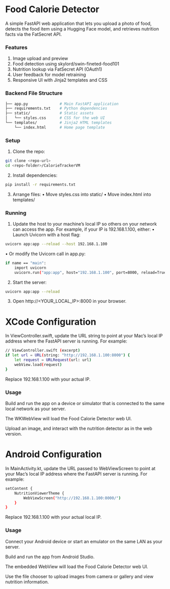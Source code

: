 # Food Calorie Detector

A simple FastAPI web application that lets you upload a photo of food, detects the food item using a Hugging Face model, and retrieves nutrition facts via the FatSecret API.

### Features
  1.  Image upload and preview
  2.  Food detection using skylord/swin-fineted-food101
  3.  Nutrition lookup via FatSecret API (OAuth1)
  4.  User feedback for model retraining
  5.  Responsive UI with Jinja2 templates and CSS

### Backend File Structure
```bash
├── app.py              # Main FastAPI application
├── requirements.txt    # Python dependencies
├── static/             # Static assets
│   └── styles.css      # CSS for the web UI
└── templates/          # Jinja2 HTML templates
    └── index.html      # Home page template
```

### Setup
  1.  Clone the repo:
``` bash
git clone <repo-url>
cd <repo-folder>/CalorieTrackerVM
```

  2.  Install dependencies:
```bash
pip install -r requirements.txt
```

  3.  Arrange files:
  •  Move styles.css into static/
  •  Move index.html into templates/

### Running
  1.  Update the host to your machine’s local IP so others on your network can access the app. For example, if your IP is 192.168.1.100, either:
•  Launch Uvicorn with a host flag:
```bash
uvicorn app:app --reload --host 192.168.1.100
```
  •  Or modify the Uvicorn call in app.py:
```bash
if name == "main":
    import uvicorn
    uvicorn.run("app:app", host="192.168.1.100", port=8000, reload=True)
```
  2.  Start the server:
```bash
uvicorn app:app --reload
```
  3.  Open http://<YOUR_LOCAL_IP>:8000 in your browser.

# XCode Configuration

In ViewController.swift, update the URL string to point at your Mac’s local IP address where the FastAPI server is running. For example:
```bash
// ViewController.swift (excerpt)
if let url = URL(string: "http://192.168.1.100:8000") {
    let request = URLRequest(url: url)
    webView.load(request)
}
```
Replace 192.168.1.100 with your actual IP.

### Usage

Build and run the app on a device or simulator that is connected to the same local network as your server.

The WKWebView will load the Food Calorie Detector web UI.

Upload an image, and interact with the nutrition detector as in the web version.

# Android Configuration

In MainActivity.kt, update the URL passed to WebViewScreen to point at your Mac’s local IP address where the FastAPI server is running. For example:
```bash
setContent {
    NutritionViewerTheme {
        WebViewScreen("http://192.168.1.100:8000/")
    }
}
```
Replace 192.168.1.100 with your actual local IP.

### Usage

Connect your Android device or start an emulator on the same LAN as your server.

Build and run the app from Android Studio.

The embedded WebView will load the Food Calorie Detector web UI.

Use the file chooser to upload images from camera or gallery and view nutrition information.
